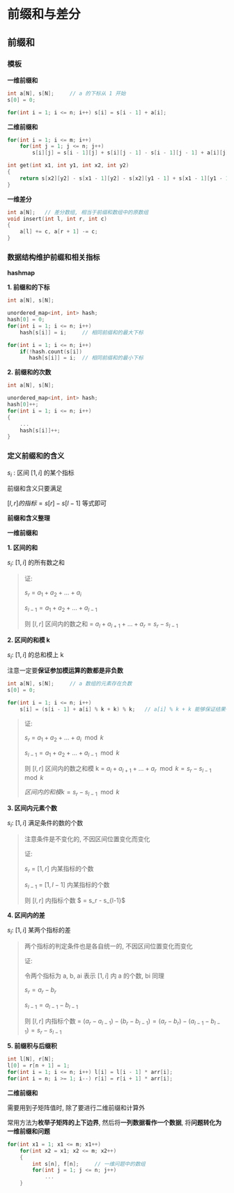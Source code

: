 # 前缀和与差分

## 前缀和

### 模板

**一维前缀和**

```C++
int a[N], s[N];		// a 的下标从 1 开始
s[0] = 0;

for(int i = 1; i <= n; i++) s[i] = s[i - 1] + a[i];
```

**二维前缀和**

```C++
for(int i = 1; i <= m; i++)
    for(int j = 1; j <= n; j++)
        s[i][j] = s[i - 1][j] + s[i][j - 1] - s[i - 1][j - 1] + a[i][j];

int get(int x1, int y1, int x2, int y2)
{
    return s[x2][y2] - s[x1 - 1][y2] - s[x2][y1 - 1] + s[x1 - 1][y1 - 1];
}
```

**一维差分**

```C++
int a[N];	// 差分数组, 相当于前缀和数组中的原数组
void insert(int l, int r, int c)
{
    a[l] += c, a[r + 1] -= c;
}
```



### 数据结构维护前缀和相关指标

**hashmap**

**1. 前缀和的下标**

```C++
int a[N], s[N];

unordered_map<int, int> hash;
hash[0] = 0;
for(int i = 1; i <= n; i++)
    hash[s[i]] = i;		// 相同前缀和的最大下标

for(int i = 1; i <= n; i++)
    if(!hash.count(s[i])
       hash[s[i]] = i;	// 相同前缀和的最小下标
```

**2. 前缀和的次数**

```C++
int a[N], s[N];

unordered_map<int, int> hash;
hash[0]++;
for(int i = 1; i <= n; i++)
{
    ...
    hash[s[i]]++;
}
```



### 定义前缀和的含义

$s_i$ : 区间 $[1,i]$ 的某个指标

前缀和含义只要满足 

$[l, r] 的指标 = s[r] - s[l - 1]$ 等式即可

**前缀和含义整理**

**一维前缀和**

**1. 区间的和**

$s_i$: $[1,i]$ 的所有数之和

> 证:
>
> $s_r$ = $a_1 + a_2 + \dots + a_i$
>
> $s_{l - 1} = a_1 + a_2 + \dots + a_{l-1}$
>
> 则 $[l, r]$ 区间内的数之和 = $a_l + a_{l + 1} + \dots + a_r = s_r - s_{l-1}$ 

**2. 区间的和模 k**

$s_i$: $[1,i]$ 的总和模上 k

注意一定要**保证参加模运算的数都是非负数**

```C++
int a[N], s[N]; 	// a 数组的元素存在负数
s[0] = 0;

for(int i = 1; i <= n; i++)
    s[i] = (s[i - 1] + a[i] % k + k) % k;	// a[i] % k + k 能够保证结果一定非负, 且在 [0, k) 之间
```



> 证:
>
> $s_r$ = $a_1 + a_2 + \dots + a_i \mod k$ 
>
> $s_{l - 1} = a_1 + a_2 + \dots + a_{l-1} \mod k$
>
> 则 $[l, r]$ 区间内的数之和模 k = $a_l + a_{l + 1} + \dots + a_r \mod k = s_r - s_{l-1} \mod k$ 
>
> $区间内的和模 k = s_r - s_{l-1} \mod k$

**3. 区间内元素个数**

$s_i$: $[1,i]$ 满足条件的数的个数

> 注意条件是不变化的, 不因区间位置变化而变化
>
> 证:
>
> $s_r$ = $[1,r]$ 内某指标的个数
>
> $s_{l-1}$ = $[1,l-1]$ 内某指标的个数
>
> 则 $[l, r]$ 内指标个数 $ = s_r - s_{l-1}$ 

**4. 区间内的差**

$s_i$: $[1,i]$ 某两个指标的差

> 两个指标的判定条件也是各自统一的, 不因区间位置变化而变化
>
> 证:
>
> 令两个指标为 a, b, ai 表示 $[1,i]$ 内 a 的个数, bi 同理
>
> $s_r = a_r - b_r$  
>
> $s_{l-1} = a_{l-1} - b_{l-1}$ 
>
> 则 $[l, r]$ 内指标个数 = $(a_r - a_{l-1}) - (b_r - b_{l-1}) = (a_r - b_r) - (a_{l-1} - b_{l-1}) = s_r - s_{l-1}$

**5. 前缀积与后缀积**

```C++
int l[N], r[N];
l[0] = r[n + 1] = 1;
for(int i = 1; i <= n; i++) l[i] = l[i - 1] * arr[i];
for(int i = n; i >= 1; i--) r[i] = r[i + 1] * arr[i];
```

**二维前缀和**

需要用到子矩阵值时, 除了要进行二维前缀和计算外

常用方法为**枚举子矩阵的上下边界**, 然后将**一列数据看作一个数据**, 将**问题转化为一维前缀和问题**

```C++
for(int x1 = 1; x1 <= m; x1++)
    for(int x2 = x1; x2 <= m; x2++)
    {
        int s[n], f[n];		// 一维问题中的数组
        for(int j = 1; j <= n; j++)
            ...
    }
```

